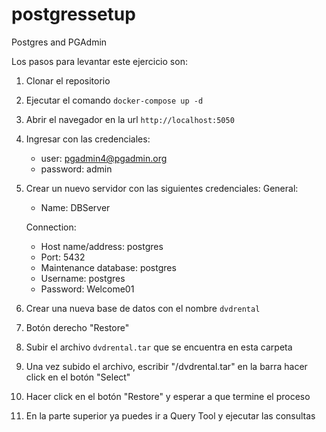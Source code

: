 # postgressetup
Postgres and PGAdmin

Los pasos para levantar este ejercicio son:

1. Clonar el repositorio
2. Ejecutar el comando `docker-compose up -d`
3. Abrir el navegador en la url `http://localhost:5050`
4. Ingresar con las credenciales:
    - user: pgadmin4@pgadmin.org
    - password: admin
5. Crear un nuevo servidor con las siguientes credenciales:
    General:
    - Name: DBServer

    Connection:
    - Host name/address: postgres
    - Port: 5432
    - Maintenance database: postgres
    - Username: postgres
    - Password: Welcome01

6. Crear una nueva base de datos con el nombre `dvdrental`
7. Botón derecho "Restore"
8. Subir el archivo `dvdrental.tar` que se encuentra en esta carpeta
9. Una vez subido el archivo, escribir "/dvdrental.tar" en la barra hacer click en el botón "Select"
10. Hacer click en el botón "Restore" y esperar a que termine el proceso
11. En la parte superior ya puedes ir a Query Tool y ejecutar las consultas



